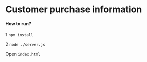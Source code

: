 <h1>Customer purchase information</h1>

<h4>How to run?</h4>
1 <code>npm install</code>

2 <code>node ./server.js</code>

Open <code>index.html</code>
